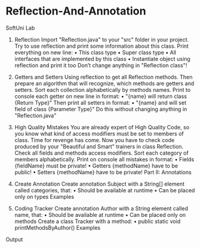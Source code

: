 # Reflection-And-Annotation
SoftUni Lab 

1.	Reflection
Import "Reflection.java" to your "src" folder in your project. Try to use reflection and print some information about this class. Print everything on new line:
•	This class type
•	Super class type 
•	All interfaces that are implemented by this class
•	Instantiate object using reflection and print it too
Don’t change anything in "Reflection class"! 
 
2.	Getters and Setters
Using reflection to get all Reflection methods. Then prepare an algorithm that will recognize, which methods are getters and setters. Sort each collection alphabetically by methods names. Print to console each getter on new line in format:
•	"{name} will return class {Return Type}"
Then print all setters in format:
•	"{name} and will set field of class {Parameter Type}"
Do this without changing anything in "Reflection.java"
 
3.	High Quality Mistakes
You are already expert of High Quality Code, so you know what kind of access modifiers must be set to members of class. Time for revenge has come. Now you have to check code produced by your "Beautiful and Smart" trainers in class Reflection. Check all fields and methods access modifiers. Sort each category of members alphabetically. Print on console all mistakes in format:
•	Fields
{fieldName} must be private!
•	Getters
{methodName} have to be public!
•	Setters
{methodName} have to be private!
Part II: Annotations
4.	Create Annotation
Create annotation Subject with a String[] element called categories, that: 
•	Should be available at runtime
•	Can be placed only on types
 Examples
 
5.	Coding Tracker
Create annotation Author with a String element called name, that:
•	Should be available at runtime
•	Can be placed only on methods
Create a class Tracker with a method:
•	public static void printMethodsByAuthor()
 Examples
 
Output
 

